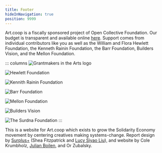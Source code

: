 ```yaml
---
title: Footer
hideInNavigation: true
position: 9999
---
```


Art.coop is a fiscally sponsored project of Open Collective Foundation. Our budget is transparent and available online [here](https://opencollective.com/art_coop). Support comes from individual contributors like you as well as the William and Flora Hewlett Foundation, the Kenneth Rainin Foundation, the Barr Foundation, Builders Vision, and the Mellon Foundation.

::: columns
![Grantmakers in the Arts logo](/assets/uploads/gia-logo.svg)

![Hewlett Foundation](/assets/uploads/hewlett_dark.svg)

![Kennith Rainin Foundation](/assets/uploads/rainin.png)

![Barr Foundation](/assets/uploads/barr.png)

![Mellon Foundation](/assets/uploads/mellon-foundation-logo.png)

![Builders Vision](/assets/uploads/logo-wordmark-bv.png)

![The Surdna Foundation](/assets/uploads/surdna.png)
:::

This is a website for Art.coop which exists to grow the Solidarity Economy movement by centering creatives making systems-change. Report design by [Surplus+](https://plus.softsurpl.us/) (Shea Fitzpatrick and [Lucy Siyao Liu](https://props.supply/)), and website by Cole Krumbholz, [Julian Boilen](https://julianboilen.com/), and Or Zubalsky.
